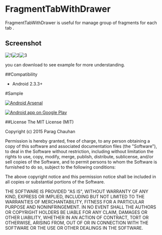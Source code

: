 
# FragmentTabWithDrawer

FragmentTabWithDrawer is useful for manage group of fragments for each tab .

## Screenshot

![1](https://raw.githubusercontent.com/pchauhan/FragmentTabWithDrawer/master/Screenshots/1.png)![2](https://raw.githubusercontent.com/pchauhan/FragmentTabWithDrawer/master/Screenshots/2.png)![3](https://raw.githubusercontent.com/pchauhan/FragmentTabWithDrawer/master/Screenshots/3.png)


you can download to see example  for more understanding.

##Compatibility

 - Android 2.3.3+

#Sample

[![Android Arsenal](https://img.shields.io/badge/Android%20Arsenal-FragmentTabWithDrawer-green.svg?style=flat)](https://android-arsenal.com/details/3/2462)


<a href="https://play.google.com/store/apps/details?id=com.sn.fragmenttabwithdrawer">
  <img alt="Android app on Google Play" src="https://developer.android.com/images/brand/en_app_rgb_wo_45.png" />
</a>

##License
The MIT License (MIT)

Copyright (c) 2015 Parag Chauhan

Permission is hereby granted, free of charge, to any person obtaining a copy
of this software and associated documentation files (the "Software"), to deal
in the Software without restriction, including without limitation the rights
to use, copy, modify, merge, publish, distribute, sublicense, and/or sell
copies of the Software, and to permit persons to whom the Software is
furnished to do so, subject to the following conditions:

The above copyright notice and this permission notice shall be included in
all copies or substantial portions of the Software.

THE SOFTWARE IS PROVIDED "AS IS", WITHOUT WARRANTY OF ANY KIND, EXPRESS OR
IMPLIED, INCLUDING BUT NOT LIMITED TO THE WARRANTIES OF MERCHANTABILITY,
FITNESS FOR A PARTICULAR PURPOSE AND NONINFRINGEMENT. IN NO EVENT SHALL THE
AUTHORS OR COPYRIGHT HOLDERS BE LIABLE FOR ANY CLAIM, DAMAGES OR OTHER
LIABILITY, WHETHER IN AN ACTION OF CONTRACT, TORT OR OTHERWISE, ARISING FROM,
OUT OF OR IN CONNECTION WITH THE SOFTWARE OR THE USE OR OTHER DEALINGS IN
THE SOFTWARE.

